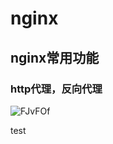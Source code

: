 # nginx

## nginx常用功能

### http代理，反向代理

![FJvFOf](https://zhuduanlei-1256381138.cos.ap-guangzhou.myqcloud.com/uPic/FJvFOf.png)

test
